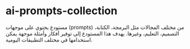 # ai-prompts-collection
مستودع يحتوي على موجهات (prompts) من مختلف المجالات مثل البرمجة، الكتابة، التصميم، التعليم، وغيرها. يهدف هذا المستودع إلى توفير أفكار وأمثلة موجهة يمكن استخدامها في مختلف التطبيقات اليومية.
